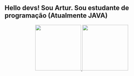  ## Hello devs! Sou Artur. Sou estudante de programação (Atualmente JAVA)
<div align="center">
  <a href="https://github.com/22kun">
  <img height="150em" src="https://github-readme-stats.vercel.app/api?username=22kun&show_icons=true&theme=synthwave&include_all_commits=true&count_private=true"/>
 <img height="150em" src="https://github-readme-stats.vercel.app/api/top-langs/?username=22kun&layout=compact&langs_count=7&theme=synthwave"/>
</div>
